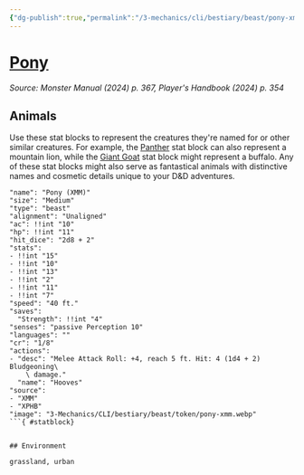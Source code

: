 ```yaml
---
{"dg-publish":true,"permalink":"/3-mechanics/cli/bestiary/beast/pony-xmm/","tags":["ttrpg-cli/compendium/src/5e/xmm","ttrpg-cli/monster/cr/1-8","ttrpg-cli/monster/environment/grassland","ttrpg-cli/monster/environment/urban","ttrpg-cli/monster/size/medium","ttrpg-cli/monster/type/beast"],"noteIcon":""}
---
```


# [Pony](3-Mechanics\CLI\bestiary\beast/pony-xmm.md)
*Source: Monster Manual (2024) p. 367, Player's Handbook (2024) p. 354*  

## Animals

Use these stat blocks to represent the creatures they're named for or other similar creatures. For example, the [Panther](3-Mechanics/CLI/bestiary/beast/panther-xmm.md) stat block can also represent a mountain lion, while the [Giant Goat](3-Mechanics/CLI/bestiary/beast/giant-goat-xmm.md) stat block might represent a buffalo. Any of these stat blocks might also serve as fantastical animals with distinctive names and cosmetic details unique to your D&D adventures.

```statblock
"name": "Pony (XMM)"
"size": "Medium"
"type": "beast"
"alignment": "Unaligned"
"ac": !!int "10"
"hp": !!int "11"
"hit_dice": "2d8 + 2"
"stats":
- !!int "15"
- !!int "10"
- !!int "13"
- !!int "2"
- !!int "11"
- !!int "7"
"speed": "40 ft."
"saves":
  "Strength": !!int "4"
"senses": "passive Perception 10"
"languages": ""
"cr": "1/8"
"actions":
- "desc": "Melee Attack Roll: +4, reach 5 ft. Hit: 4 (1d4 + 2) Bludgeoning\
    \ damage."
  "name": "Hooves"
"source":
- "XMM"
- "XPHB"
"image": "3-Mechanics/CLI/bestiary/beast/token/pony-xmm.webp"
```{ #statblock}


## Environment

grassland, urban
